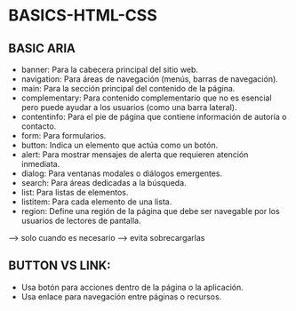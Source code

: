 ﻿# BASICS-HTML-CSS

## BASIC ARIA

- banner: Para la cabecera principal del sitio web.
- navigation: Para áreas de navegación (menús, barras de navegación).
- main: Para la sección principal del contenido de la página.
- complementary: Para contenido complementario que no es esencial pero puede ayudar a los usuarios (como una barra lateral).
- contentinfo: Para el pie de página que contiene información de autoría o contacto.
- form: Para formularios.
- button: Indica un elemento que actúa como un botón.
- alert: Para mostrar mensajes de alerta que requieren atención inmediata.
- dialog: Para ventanas modales o diálogos emergentes.
- search: Para áreas dedicadas a la búsqueda.
- list: Para listas de elementos.
- listitem: Para cada elemento de una lista.
- region: Define una región de la página que debe ser navegable por los usuarios de lectores de pantalla.

--> solo cuando es necesario
--> evita sobrecargarlas

## BUTTON VS LINK:
- Usa botón para acciones dentro de la página o la aplicación.
- Usa enlace para navegación entre páginas o recursos.
